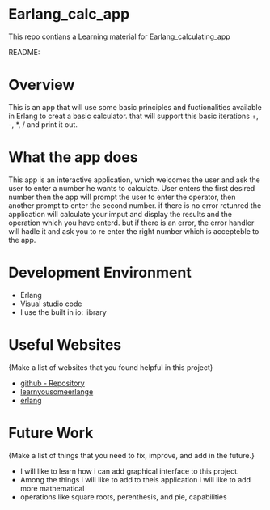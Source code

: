 # Earlang_calc_app
This repo contians a Learning material for Earlang_calculating_app


README:
# Overview

This is an app that will use some basic principles and fuctionalities available in Erlang to creat a basic calculator. that will support this basic iterations +, -, *, / and print it out.


# What the app does
This app is an interactive application, which welcomes the user and ask the user to enter a number he wants to calculate. User enters the first desired number then the app will prompt the user to enter the operator, then another prompt to enter the second number. if there is no error retunred the application will calculate your imput and display the results and the operation which you have enterd. 
but if there is an error, the error handler will hadle it and ask you to re enter the right number which is accepteble to the app.




# Development Environment

* Erlang 
* Visual studio code 
* I use the built in io: library


# Useful Websites

{Make a list of websites that you found helpful in this project}
* [github -  Repository](https://github.com/josephiu/Earlang_calc_app)
* [learnyousomeerlange](https://learnyousomeerlang.com/)
* [erlang](https://www.erlang.org/)




# Future Work

{Make a list of things that you need to fix, improve, and add in the future.}
* I will like  to learn how i can add graphical interface to this project.
* Among the things i will like to add to theis application i will like to add more mathematical
* operations like square roots, perenthesis, and pie, capabilities 


